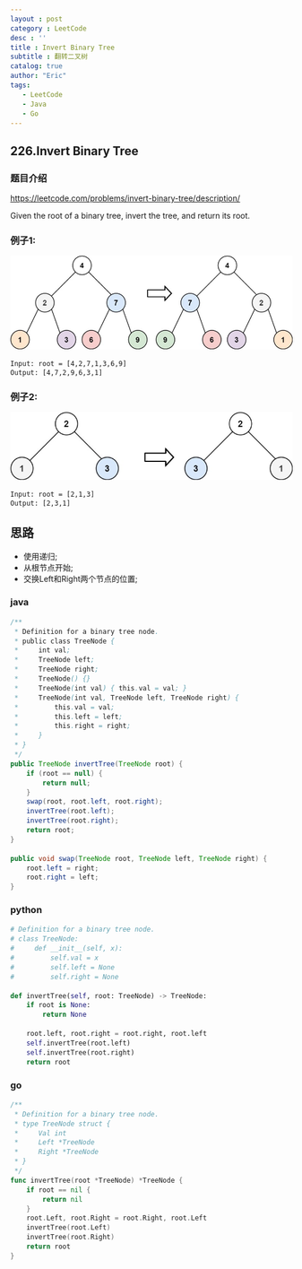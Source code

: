 ```yaml
---
layout : post 
category : LeetCode
desc : ''
title : Invert Binary Tree
subtitle : 翻转二叉树
catalog: true
author: "Eric"
tags:
   - LeetCode
   - Java
   - Go
---
```



## 226.Invert Binary Tree

### 题目介绍
https://leetcode.com/problems/invert-binary-tree/description/

Given the root of a binary tree, invert the tree, and return its root.


### 例子1:
![image](/img/leetcode/invert1-tree.jpeg)
```
Input: root = [4,2,7,1,3,6,9]
Output: [4,7,2,9,6,3,1]
```

### 例子2:
![image](/img/leetcode/invert2-tree.jpeg)
```
Input: root = [2,1,3]
Output: [2,3,1]
```

## 思路
* 使用递归;
* 从根节点开始;
* 交换Left和Right两个节点的位置;

### java
```java
/**
 * Definition for a binary tree node.
 * public class TreeNode {
 *     int val;
 *     TreeNode left;
 *     TreeNode right;
 *     TreeNode() {}
 *     TreeNode(int val) { this.val = val; }
 *     TreeNode(int val, TreeNode left, TreeNode right) {
 *         this.val = val;
 *         this.left = left;
 *         this.right = right;
 *     }
 * }
 */
public TreeNode invertTree(TreeNode root) {
    if (root == null) {
        return null;
    }
    swap(root, root.left, root.right);
    invertTree(root.left);
    invertTree(root.right);
    return root;
}

public void swap(TreeNode root, TreeNode left, TreeNode right) {
    root.left = right;
    root.right = left;
}
```

### python
```python
# Definition for a binary tree node.
# class TreeNode:
#     def __init__(self, x):
#         self.val = x
#         self.left = None
#         self.right = None

def invertTree(self, root: TreeNode) -> TreeNode:
    if root is None:
        return None

    root.left, root.right = root.right, root.left
    self.invertTree(root.left)
    self.invertTree(root.right)
    return root
```

### go
```go
/**
 * Definition for a binary tree node.
 * type TreeNode struct {
 *     Val int
 *     Left *TreeNode
 *     Right *TreeNode
 * }
 */
func invertTree(root *TreeNode) *TreeNode {
	if root == nil {
		return nil
	}
	root.Left, root.Right = root.Right, root.Left
	invertTree(root.Left)
	invertTree(root.Right)
	return root
}
```

